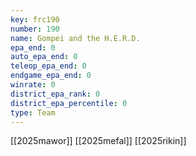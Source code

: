 ```yaml
---
key: frc190
number: 190
name: Gompei and the H.E.R.D.
epa_end: 0
auto_epa_end: 0
teleop_epa_end: 0
endgame_epa_end: 0
winrate: 0
district_epa_rank: 0
district_epa_percentile: 0
type: Team
---
```

[[2025mawor]]
[[2025mefal]]
[[2025rikin]]
